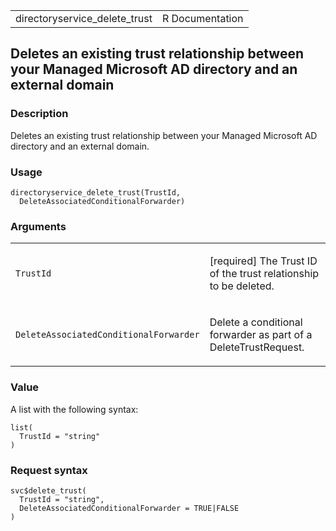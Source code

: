 <table style="width: 100%;">
<tbody>
<tr class="odd">
<td>directoryservice_delete_trust</td>
<td style="text-align: right;">R Documentation</td>
</tr>
</tbody>
</table>

## Deletes an existing trust relationship between your Managed Microsoft AD directory and an external domain

### Description

Deletes an existing trust relationship between your Managed Microsoft AD
directory and an external domain.

### Usage

    directoryservice_delete_trust(TrustId,
      DeleteAssociatedConditionalForwarder)

### Arguments

<table>
<colgroup>
<col style="width: 35%" />
<col style="width: 65%" />
</colgroup>
<tbody>
<tr class="odd">
<td><code
id="directoryservice_delete_trust_:_TrustId">TrustId</code></td>
<td><p>[required] The Trust ID of the trust relationship to be
deleted.</p></td>
</tr>
<tr class="even">
<td><code
id="directoryservice_delete_trust_:_DeleteAssociatedConditionalForwarder">DeleteAssociatedConditionalForwarder</code></td>
<td><p>Delete a conditional forwarder as part of a
DeleteTrustRequest.</p></td>
</tr>
</tbody>
</table>

### Value

A list with the following syntax:

    list(
      TrustId = "string"
    )

### Request syntax

    svc$delete_trust(
      TrustId = "string",
      DeleteAssociatedConditionalForwarder = TRUE|FALSE
    )
